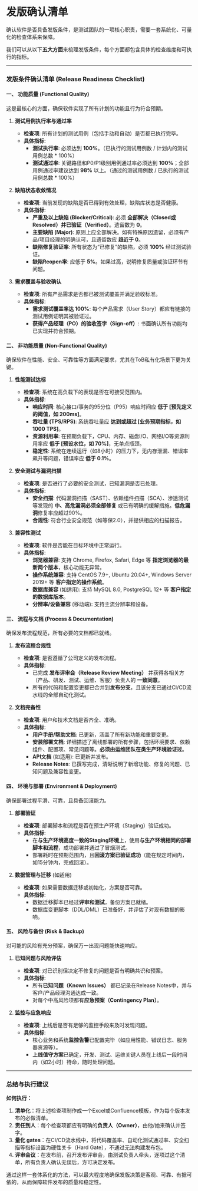 # 发版确认清单

确认软件是否具备发版条件，是测试团队的一项核心职责，需要一套系统化、可量化的检查体系来保障。

我们可以从以下**五大方面**来梳理发版条件，每个方面都包含具体的检查维度和可执行的指标。

---

### 发版条件确认清单 (Release Readiness Checklist)

#### 一、 功能质量 (Functional Quality)
这是最核心的方面，确保软件实现了所有计划的功能且行为符合预期。

1.  **测试用例执行率与通过率**
    *   **检查项**: 所有计划的测试用例（包括手动和自动）是否都已执行完毕。
    *   **具体指标**:
        *   **测试执行率**: 必须达到 **100%**。（已执行的测试用例数 / 计划内的测试用例总数 * 100%）
        *   **测试通过率**: 关键路径和P0/P1级别用例通过率必须达到 **100%**；全部用例通过率建议达到 **98%** 以上。（通过的测试用例数 / 已执行的测试用例总数 * 100%）

2.  **缺陷状态收敛情况**
    *   **检查项**: 当前发现的缺陷是否已得到有效处理，缺陷库状态是否健康。
    *   **具体指标**:
        *   **严重及以上缺陷 (Blocker/Critical)**: 必须 **全部解决（Closed或Resolved）并已验证（Verified）**。遗留数为 **0**。
        *   **主要缺陷 (Major)**: 原则上应全部解决。如有特殊原因遗留，必须有产品/项目经理的明确认可，且遗留数应 **趋近于 0**。
        *   **缺陷修复验证率**: 所有状态为“已修复”的缺陷，必须 **100%** 经过测试验证。
        *   **缺陷Reopen率**: 应低于 **5%**。如果过高，说明修复质量或验证环节有问题。

3.  **需求覆盖与验收确认**
    *   **检查项**: 所有产品需求是否都已被测试覆盖并满足验收标准。
    *   **具体指标**:
        *   **需求测试覆盖率达 100%**: 每个产品需求（User Story）都应有链接的测试用例证明其被验证过。
        *   **获得产品经理（PO）的验收签字（Sign-off）**: 书面确认所有功能均已实现并符合预期。

#### 二、 非功能质量 (Non-Functional Quality)
确保软件在性能、安全、可靠性等方面满足要求，尤其在ToB私有化场景下更为关键。

1.  **性能测试达标**
    *   **检查项**: 系统在高负载下的表现是否在可接受范围内。
    *   **具体指标**:
        *   **响应时间**: 核心接口/事务的95分位（P95）响应时间应 **低于 [预先定义的阈值，如 200ms]**。
        *   **吞吐量 (TPS/RPS)**: 系统吞吐量应 **达到或超过 [业务预期指标，如 1000 TPS]**。
        *   **资源利用率**: 在预期负载下，CPU、内存、磁盘I/O、网络I/O等资源利用率应 **低于 [预设水位，如 70%]**，无单点瓶颈。
        *   **稳定性**: 系统在连续运行（如8小时）的压力下，无内存泄漏、错误率飙升等问题，错误率应 **低于 0.1%**。

2.  **安全测试与漏洞扫描**
    *   **检查项**: 是否进行了必要的安全测试，已知漏洞是否已处理。
    *   **具体指标**:
        *   **安全扫描**: 代码漏洞扫描（SAST）、依赖组件扫描（SCA）、渗透测试等发现的 **中、高危漏洞必须全部修复** 或已有明确的缓解措施。**低危漏洞**修复率应超过90%。
        *   **合规性**: 符合行业安全规范（如等保2.0），并提供相应的扫描报告。

3.  **兼容性测试**
    *   **检查项**: 软件是否能在目标环境中正常运行。
    *   **具体指标**:
        *   **浏览器兼容**: 支持 Chrome, Firefox, Safari, Edge 等 **指定浏览器的最新两个版本**，核心功能无异常。
        *   **操作系统兼容**: 支持 CentOS 7.9+, Ubuntu 20.04+, Windows Server 2019+ 等 **客户指定的操作系统**。
        *   **数据库兼容** (如适用): 支持 MySQL 8.0, PostgreSQL 12+ 等 **客户指定的数据库版本**。
        *   **分辨率/设备兼容** (移动端): 支持主流分辨率和设备。

#### 三、 流程与文档 (Process & Documentation)
确保发布流程规范，所有必要的文档都已就绪。

1.  **发布流程合规性**
    *   **检查项**: 是否遵循了公司定义的发布流程。
    *   **具体指标**:
        *   已完成 **发布评审会（Release Review Meeting）** 并获得各相关方（产品、研发、测试、运维、客服）负责人的 **一致同意**。
        *   所有的代码和配置变更都已合并到**发布分支**，且该分支已通过CI/CD流水线的全部自动化测试。

2.  **文档完备性**
    *   **检查项**: 用户和技术文档是否齐全、准确。
    *   **具体指标**:
        *   **用户手册/帮助文档**: 已更新，涵盖了所有新功能和重要变更。
        *   **安装部署文档**: 详细描述了离线部署的所有步骤，包括环境要求、依赖组件、配置项、常见问题等。**必须由运维团队在类生产环境验证过**。
        *   **API文档** (如适用): 已更新并发布。
        *   **Release Notes**: 已撰写完成，清晰说明了新增功能、修复的问题、已知问题及兼容性变更。

#### 四、 环境与部署 (Environment & Deployment)
确保部署过程平滑、可靠，且具备回滚能力。

1.  **部署验证**
    *   **检查项**: 部署脚本和流程是否在预生产环境（Staging）验证成功。
    *   **具体指标**:
        *   在**与生产环境高度一致的Staging环境**上，使用**与生产环境相同的部署脚本和流程**，成功部署并通过了冒烟测试。
        *   部署耗时在预期范围内，且**回滚方案已验证成功**（能在规定时间内，如15分钟内，完成回滚）。

2.  **数据管理与迁移** (如适用)
    *   **检查项**: 如果需要数据迁移或初始化，方案是否可靠。
    *   **具体指标**:
        *   数据迁移脚本已经过**评审和测试**，备份方案已就绪。
        *   数据库变更脚本（DDL/DML）已准备好，并评估了对现有数据的影响。

#### 五、 风险与备份 (Risk & Backup)
对可能的风险有充分预案，确保万一出现问题能快速响应。

1.  **已知问题与风险评估**
    *   **检查项**: 对已识别但决定不修复的问题是否有明确共识和预案。
    *   **具体指标**:
        *   所有**已知问题（Known Issues）** 都已记录在Release Notes中，并与客户/产品经理沟通达成一致。
        *   对每个中高风险项都有**应急预案（Contingency Plan）**。

2.  **监控与应急响应**
    *   **检查项**: 上线后是否有足够的监控手段来及时发现问题。
    *   **具体指标**:
        *   核心业务和系统**监控告警**已配置完毕（如应用性能、错误日志、服务器资源等）。
        *   **上线值守方案**已确定，开发、测试、运维关键人员在上线后一段时间内（如2小时）待命，随时处理问题。

---

### 总结与执行建议

**如何执行：**
1.  **清单化**：将上述检查项制作成一个Excel或Confluence模板，作为每个版本发布的必做清单。
2.  **责任到人**：每个检查项都应有明确的**负责人（Owner）**，由他/她来确认并签字。
3.  **量化 gates**：在CI/CD流水线中，将代码覆盖率、自动化测试通过率、安全扫描等指标设置为硬性关卡（Hard Gate），不通过无法构建发布包。
4.  **评审会议**：在发布前，召开发布评审会，由测试负责人牵头，逐项过这个清单，所有负责人确认无误后，方可决定发布。

通过这样一套体系化的方法，可以最大程度地确保发版决策是客观、可靠、有据可依的，从而保障软件发布的质量和稳定性。